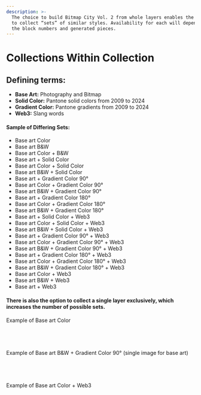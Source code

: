 ```yaml
---
description: >-
  The choice to build Bitmap City Vol. 2 from whole layers enables the ability
  to collect “sets” of similar styles. Availability for each will depend upon
  the block numbers and generated pieces.
---
```


# Collections Within Collection

## Defining terms:

* **Base Art:** Photography and Bitmap
* **Solid Color:** Pantone solid colors from 2009 to 2024
* **Gradient Color:** Pantone gradients from 2009 to 2024
* **Web3:** Slang words

#### Sample of Differing Sets:

* Base art Color
* Base art B\&W
* Base art Color + B\&W
* Base art + Solid Color
* Base art Color + Solid Color
* Base art B\&W + Solid Color
* Base art + Gradient Color 90°
* Base art Color + Gradient Color 90°
* Base art B\&W + Gradient Color 90°
* Base art + Gradient Color 180°
* Base art Color + Gradient Color 180°
* Base art B\&W + Gradient Color 180°
* Base art + Solid Color + Web3
* Base art Color + Solid Color + Web3
* Base art B\&W + Solid Color + Web3
* Base art + Gradient Color 90° + Web3
* Base art Color + Gradient Color 90° + Web3
* Base art B\&W + Gradient Color 90° + Web3
* Base art + Gradient Color 180° + Web3
* Base art Color + Gradient Color 180° + Web3
* Base art B\&W + Gradient Color 180° + Web3
* Base art Color + Web3
* Base art B\&W + Web3
* Base art + Web3

#### There is also the option to collect a single layer exclusively, which increases the number of possible sets.



Example of Base art Color

<div>

<figure><img src=".gitbook/assets/516885 copy.jpg" alt=""><figcaption></figcaption></figure>

 

<figure><img src=".gitbook/assets/803550 copy.jpg" alt=""><figcaption></figcaption></figure>

 

<figure><img src=".gitbook/assets/804457 copy.jpg" alt=""><figcaption></figcaption></figure>

 

<figure><img src=".gitbook/assets/805115 copy.jpg" alt=""><figcaption></figcaption></figure>

</div>

Example of Base art B\&W + Gradient Color 90° (single image for base art)

<div>

<figure><img src=".gitbook/assets/1.jpg" alt=""><figcaption></figcaption></figure>

 

<figure><img src=".gitbook/assets/2.jpg" alt=""><figcaption></figcaption></figure>

 

<figure><img src=".gitbook/assets/3 (1).jpg" alt=""><figcaption></figcaption></figure>

 

<figure><img src=".gitbook/assets/4.jpg" alt=""><figcaption></figcaption></figure>

</div>

Example of Base art Color + Web3

<div>

<figure><img src=".gitbook/assets/BRRR.jpg" alt=""><figcaption></figcaption></figure>

 

<figure><img src=".gitbook/assets/MOON.jpg" alt=""><figcaption></figcaption></figure>

 

<figure><img src=".gitbook/assets/REKT.jpg" alt=""><figcaption></figcaption></figure>

 

<figure><img src=".gitbook/assets/WAGMI.jpg" alt=""><figcaption></figcaption></figure>

</div>
